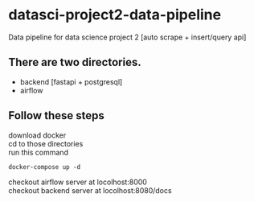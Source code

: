 # datasci-project2-data-pipeline
Data pipeline for data science project 2 [auto scrape + insert/query api]

## There are two directories.
- backend [fastapi + postgresql]
- airflow

## Follow these steps
download docker <br>
cd to those directories <br>
run this command <br>
```
docker-compose up -d
```
checkout airflow server at locolhost:8000 <br>
checkout backend server at locolhost:8080/docs
